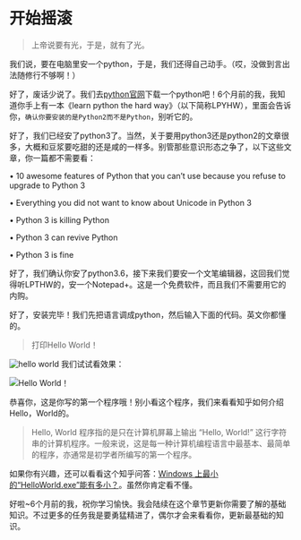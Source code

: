 # 开始摇滚

> 上帝说要有光，于是，就有了光。

我们说，要在电脑里安一个python，于是，我们还得自己动手。（哎，没做到言出法随修行不够啊！）

好了，废话少说了。我们去[python官网][1]下载一个python吧！6个月前的我，我知道你手上有一本《learn python the hard way》（以下简称LPYHW），里面会告诉你，`确认你要安装的是Python2而不是Python`，别听它的。

好了，我们已经安了python3了。当然，关于要用python3还是python2的文章很多，大概和豆浆要吃甜的还是咸的一样多。别管那些意识形态之争了，以下这些文章，你一篇都不需要看：

• 10 awesome features of Python that you can’t use because you refuse to upgrade to Python 3

• Everything you did not want to know about Unicode in Python 3

• Python 3 is killing Python

• Python 3 can revive Python

• Python 3 is fine

好了，我们确认你安了python3.6，接下来我们要安一个文笔编辑器，这回我们觉得听LPTHW的，安一个Notepad+。这是一个免费软件，而且我们不需要用它的内购。

好了，安装完毕！我们先把语言调成python，然后输入下面的代码。英文你都懂的。

> 打印Hello World！

![hello world][2]
我们试试看效果：

![Hello World！][3]

恭喜你，这是你写的第一个程序哦！别小看这个程序，我们来看看知乎如何介绍Hello，World的。

> Hello, World 程序指的是只在计算机屏幕上输出 “Hello, World!”
> 这行字符串的计算机程序。一般来说，这是每一种计算机编程语言中最基本、最简单的程序，亦通常是初学者所编写的第一个程序。

如果你有兴趣，还可以看看这个知乎问答：[Windows 上最小的“HelloWorld.exe”能有多小？][4]。虽然你肯定看不懂。

好啦~6个月前的我，祝你学习愉快。我会陆续在这个章节更新你需要了解的基础知识。不过更多的任务我是要勇猛精进了，偶尔才会来看看你，更新最基础的知识。


  [1]: http://python.org/download
  [2]: http://static.zybuluo.com/yanzhiw/memxw2kjr8hksrlbrmyw5d23/2.png
  [3]: http://static.zybuluo.com/yanzhiw/s6nbdgxphh0cd0fzxjl5oy7h/3.png
  [4]: https://www.zhihu.com/question/21715980